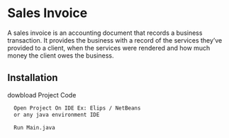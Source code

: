
# Sales Invoice 

A sales invoice is an accounting document that records a business transaction. It provides the business with a record of the services they’ve provided to a client, when the services were rendered and how much money the client owes the business.


## Installation

dowbload Project Code 

```bash
  Open Project On IDE Ex: Elips / NetBeans 
  or any java environment IDE

  Run Main.java 

```
    